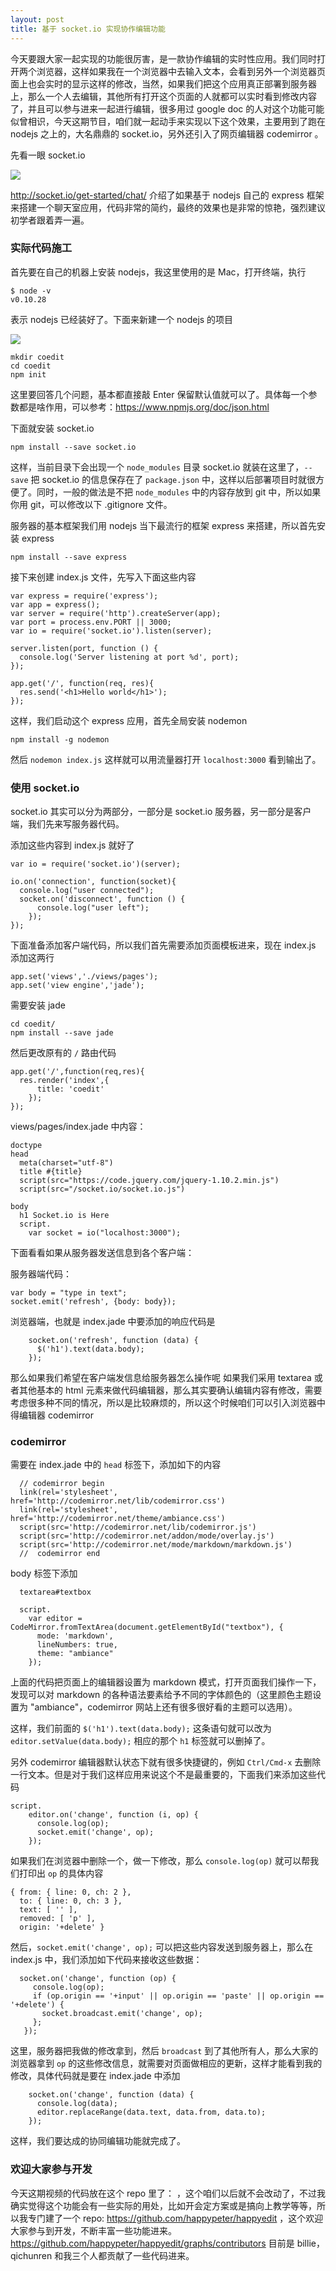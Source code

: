 ```yaml
---
layout: post
title: 基于 socket.io 实现协作编辑功能
---
```


今天要跟大家一起实现的功能很厉害，是一款协作编辑的实时性应用。我们同时打开两个浏览器，这样如果我在一个浏览器中去输入文本，会看到另外一个浏览器页面上也会实时的显示这样的修改，当然，如果我们把这个应用真正部署到服务器上，那么一个人去编辑，其他所有打开这个页面的人就都可以实时看到修改内容了，并且可以参与进来一起进行编辑，很多用过
google doc
的人对这个功能可能似曾相识，今天这期节目，咱们就一起动手来实现以下这个效果，主要用到了跑在
nodejs 之上的，大名鼎鼎的 socket.io，另外还引入了网页编辑器 codemirror 。


先看一眼 socket.io

![](http://happycasts.qiniudn.com/socketio.png)

<http://socket.io/get-started/chat/> 介绍了如果基于 nodejs 自己的 express
框架来搭建一个聊天室应用，代码非常的简约，最终的效果也是非常的惊艳，强烈建议初学者跟着弄一遍。


### 实际代码施工

首先要在自己的机器上安装 nodejs，我这里使用的是 Mac，打开终端，执行

~~~
$ node -v
v0.10.28
~~~

表示 nodejs 已经装好了。下面来新建一个 nodejs 的项目

![](http://happycasts.qiniudn.com/nodejs.jpg)

~~~
mkdir coedit
cd coedit
npm init
~~~

这里要回答几个问题，基本都直接敲 Enter
保留默认值就可以了。具体每一个参数都是啥作用，可以参考：<https://www.npmjs.org/doc/json.html>

下面就安装 socket.io

~~~
npm install --save socket.io
~~~

这样，当前目录下会出现一个 `node_modules` 目录 socket.io
就装在这里了，`--save` 把 socket.io 的信息保存在了 `package.json`
中，这样以后部署项目时就很方便了。同时，一般的做法是不把 `node_modules`
中的内容存放到 git 中，所以如果你用 git，可以修改以下 .gitignore 文件。




服务器的基本框架我们用 nodejs 当下最流行的框架 express 来搭建，所以首先安装
express

~~~
npm install --save express
~~~

接下来创建 index.js 文件，先写入下面这些内容

~~~
var express = require('express');
var app = express();
var server = require('http').createServer(app);
var port = process.env.PORT || 3000;
var io = require('socket.io').listen(server);

server.listen(port, function () {
  console.log('Server listening at port %d', port);
});

app.get('/', function(req, res){
  res.send('<h1>Hello world</h1>');
});
~~~

这样，我们启动这个 express 应用，首先全局安装 nodemon

~~~
npm install -g nodemon
~~~

然后 `nodemon index.js` 这样就可以用流量器打开 `localhost:3000` 看到输出了。


### 使用 socket.io

socket.io 其实可以分为两部分，一部分是 socket.io
服务器，另一部分是客户端，我们先来写服务器代码。


添加这些内容到 index.js 就好了

~~~
var io = require('socket.io')(server);

io.on('connection', function(socket){
  console.log("user connected");
  socket.on('disconnect', function () {
      console.log("user left");
    });
});
~~~

下面准备添加客户端代码，所以我们首先需要添加页面模板进来，现在 index.js
添加这两行

~~~
app.set('views','./views/pages');
app.set('view engine','jade');
~~~
需要安装 jade

~~~
cd coedit/
npm install --save jade
~~~

然后更改原有的 `/` 路由代码

~~~
app.get('/',function(req,res){
  res.render('index',{
      title: 'coedit'
    });
});
~~~


views/pages/index.jade 中内容：

~~~
doctype
head
  meta(charset="utf-8")
  title #{title}
  script(src="https://code.jquery.com/jquery-1.10.2.min.js")
  script(src="/socket.io/socket.io.js")

body
  h1 Socket.io is Here
  script.
    var socket = io("localhost:3000");
~~~

下面看看如果从服务器发送信息到各个客户端：

服务器端代码：

~~~
var body = "type in text";
socket.emit('refresh', {body: body});
~~~

浏览器端，也就是 index.jade 中要添加的响应代码是

~~~
    socket.on('refresh', function (data) {
      $('h1').text(data.body);
    });
~~~

那么如果我们希望在客户端发信息给服务器怎么操作呢
如果我们采用 textarea 或者其他基本的 html
元素来做代码编辑器，那么其实要确认编辑内容有修改，需要考虑很多种不同的情况，所以是比较麻烦的，所以这个时候咱们可以引入浏览器中得编辑器
codemirror


### codemirror

需要在 index.jade 中的 `head` 标签下，添加如下的内容

~~~
  // codemirror begin
  link(rel='stylesheet', href='http://codemirror.net/lib/codemirror.css')
  link(rel='stylesheet', href='http://codemirror.net/theme/ambiance.css')
  script(src='http://codemirror.net/lib/codemirror.js')
  script(src='http://codemirror.net/addon/mode/overlay.js')
  script(src='http://codemirror.net/mode/markdown/markdown.js')
  //  codemirror end
~~~

body 标签下添加

~~~
  textarea#textbox

  script.
    var editor = CodeMirror.fromTextArea(document.getElementById("textbox"), {
      mode: 'markdown',
      lineNumbers: true,
      theme: "ambiance"
    });
~~~
上面的代码把页面上的编辑器设置为 markdown
模式，打开页面我们操作一下，发现可以对 markdown
的各种语法要素给予不同的字体颜色的（这里颜色主题设置为 "ambiance"，codemirror
网站上还有很多很好看的主题可以选用）。

这样，我们前面的 `$('h1').text(data.body);` 这条语句就可以改为
`editor.setValue(data.body);` 相应的那个 `h1` 标签就可以删掉了。

另外 codemirror 编辑器默认状态下就有很多快捷键的，例如 `Ctrl/Cmd-x`
去删除一行文本。但是对于我们这样应用来说这个不是最重要的，下面我们来添加这些代码

~~~
script.
    editor.on('change', function (i, op) {
      console.log(op);
      socket.emit('change', op);
    });
~~~

如果我们在浏览器中删除一个，做一下修改，那么 `console.log(op)`
就可以帮我们打印出 `op` 的具体内容

~~~
{ from: { line: 0, ch: 2 },
  to: { line: 0, ch: 3 },
  text: [ '' ],
  removed: [ 'p' ],
  origin: '+delete' }
~~~

然后，`socket.emit('change', op);` 可以把这些内容发送到服务器上，那么在
index.js 中，我们添加如下代码来接收这些数据：

~~~
  socket.on('change', function (op) {
     console.log(op);
     if (op.origin == '+input' || op.origin == 'paste' || op.origin == '+delete') {
       socket.broadcast.emit('change', op);
     };
   });
~~~

这里，服务器把我做的修改拿到，然后 `broadcast`
到了其他所有人，那么大家的浏览器拿到 `op`
的这些修改信息，就需要对页面做相应的更新，这样才能看到我的修改，具体代码就是要在
index.jade 中添加

~~~
    socket.on('change', function (data) {
      console.log(data);
      editor.replaceRange(data.text, data.from, data.to);
    });
~~~

这样，我们要达成的协同编辑功能就完成了。


### 欢迎大家参与开发

今天这期视频的代码放在这个 repo 里了： <xxx> ，这个咱们以后就不会改动了，不过我确实觉得这个功能会有一些实际的用处，比如开会定方案或是搞向上教学等等，所以我专门建了一个
repo: https://github.com/happypeter/happyedit
，这个欢迎大家参与到开发，不断丰富一些功能进来。https://github.com/happypeter/happyedit/graphs/contributors
目前是 billie，qichunren 和我三个人都贡献了一些代码进来。
